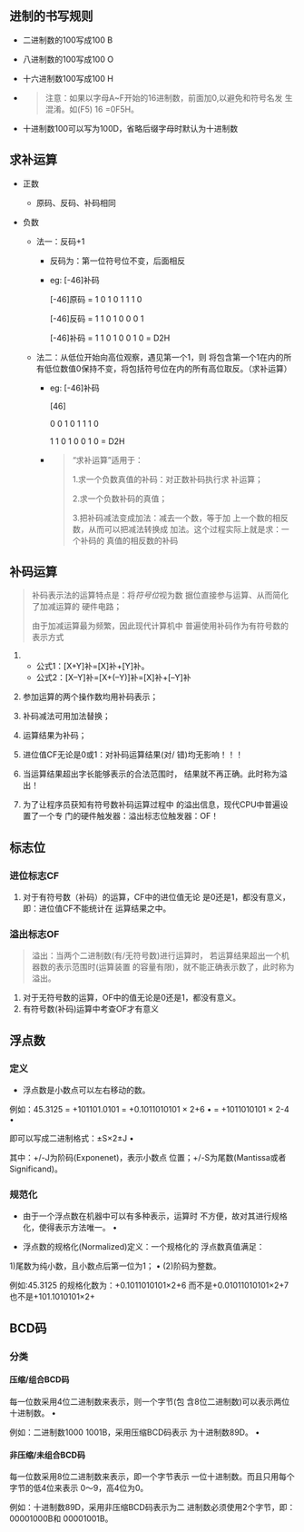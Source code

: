 ## 进制的书写规则

* 二进制数的100写成100 B 

* 八进制数的100写成100 O 

* 十六进制数100写成100 H

* > 注意：如果以字母A~F开始的16进制数，前面加0,以避免和符号名发 生混淆。如(F5) 16 =0F5H。

* 十进制数100可以写为100D，省略后缀字母时默认为十进制数

## 求补运算

* 正数

  * 原码、反码、补码相同

* 负数

  * 法一：反码+1

    * 反码为：第一位符号位不变，后面相反

    * eg: [-46]补码

      [-46]原码 =  1 0 1 0  1 1 1 0

      [-46]反码 =  1 1 0 1  0 0 0 1 

       [-46]补码 = 1 1 0 1  0 0 1 0   =   D2H

  * 法二：从低位开始向高位观察，遇见第一个1，则 将包含第一个1在内的所有低位数值0保持不变，将包括符号位在内的所有高位取反。（求补运算）

    * eg: [-46]补码

      [46]

      0 0 1 0  1 1 1 0

      1 1 0 1  0 0 1 0   =   D2H

    * > “求补运算”适用于：
      >
      > 1.求一个负数真值的补码：对正数补码执行求 补运算； 
      >
      >  2.求一个负数补码的真值； 
      >
      >  3.把补码减法变成加法：减去一个数，等于加 上一个数的相反数，从而可以把减法转换成 加法。这个过程实际上就是求：一个补码的 真值的相反数的补码

      

## 补码运算

> 补码表示法的运算特点是：将*符号位*视为数 据位直接参与运算、从而简化了加减运算的 硬件电路；
>
> 由于加减运算最为频繁，因此现代计算机中 普遍使用补码作为有符号数的表示方式

1. * 公式1：[X+Y]补=[X]补+[Y]补。 
   * 公式2：[X–Y]补=[X+(–Y)]补=[X]补+[–Y]补

2. 参加运算的两个操作数均用补码表示；
3. 补码减法可用加法替换；
4. 运算结果为补码；
5. 进位值CF无论是0或1：对补码运算结果(对/ 错)均无影响！！！
6. 当运算结果超出字长能够表示的合法范围时， 结果就不再正确。此时称为溢出！
7. 为了让程序员获知有符号数补码运算过程中 的溢出信息，现代CPU中普遍设置了一个专 门的硬件触发器：溢出标志位触发器：OF！

## 标志位

### 进位标志CF

1. 对于有符号数（补码）的运算，CF中的进位值无论 是0还是1，都没有意义，即：进位值CF不能统计在 运算结果之中。

### 溢出标志OF

> 溢出：当两个二进制数(有/无符号数)进行运算时， 若运算结果超出一个机器数的表示范围时(运算装置 的容量有限)，就不能正确表示数了，此时称为溢出。

1. 对于无符号数的运算，OF中的值无论是0还是1，都没有意义。
2. 有符号数(补码)运算中考查OF才有意义

## 浮点数

### 定义

* 浮点数是小数点可以左右移动的数。 

 例如：45.3125 = +101101.0101 = +0.1011010101 × 2+6 • = +1011010101 × 2-4 • 

即可以写成二进制格式：±S×2±J • 

其中：+/-J为阶码(Exponenet)，表示小数点 位置；+/-S为尾数(Mantissa或者Significand)。

### 规范化

* 由于一个浮点数在机器中可以有多种表示，运算时 不方便，故对其进行规格化，使得表示方法唯一。 • 

* 浮点数的规格化(Normalized)定义：一个规格化的 浮点数真值满足：

1)尾数为纯小数，且小数点后第一位为1； • (2)阶码为整数。 

例如:45.3125 的规格化数为：+0.1011010101×2+6 而不是+0.01011010101×2+7 也不是+101.1010101×2+

## BCD码

### 	分类

#### 压缩/组合BCD码 

 每一位数采用4位二进制数来表示，则一个字节(包 含8位二进制数)可以表示两位十进制数。 •

例如：二进制数1000 1001B，采用压缩BCD码表示 为十进制数89D。 •

####  非压缩/未组合BCD码

 每一位数采用8位二进制数来表示，即一个字节表示 一位十进制数。而且只用每个字节的低4位来表示 0～9，高4位为0。

例如：十进制数89D，采用非压缩BCD码表示为二 进制数必须使用2个字节，即：00001000B和 00001001B。